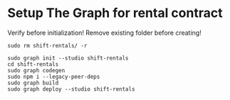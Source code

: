 # Setup The Graph for rental contract

Verify before initialization!
Remove existing folder before creating!

```shell
sudo rm shift-rentals/ -r
```

```shell
sudo graph init --studio shift-rentals
cd shift-rentals
sudo graph codegen
sudo npm i --legacy-peer-deps
sudo graph build
sudo graph deploy --studio shift-rentals
```
